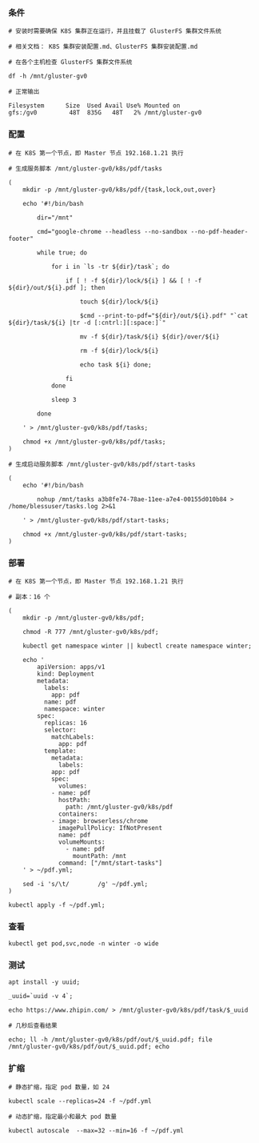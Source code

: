 
### 条件

	# 安装时需要确保 K8S 集群正在运行，并且挂载了 GlusterFS 集群文件系统

	# 相关文档： K8S 集群安装配置.md、GlusterFS 集群安装配置.md

	# 在各个主机检查 GlusterFS 集群文件系统

	df -h /mnt/gluster-gv0

	# 正常输出

	Filesystem      Size  Used Avail Use% Mounted on
	gfs:/gv0         48T  835G   48T   2% /mnt/gluster-gv0


### 配置

	# 在 K8S 第一个节点，即 Master 节点 192.168.1.21 执行

	# 生成服务脚本 /mnt/gluster-gv0/k8s/pdf/tasks

	(
		mkdir -p /mnt/gluster-gv0/k8s/pdf/{task,lock,out,over}
	
		echo '#!/bin/bash

			dir="/mnt"

			cmd="google-chrome --headless --no-sandbox --no-pdf-header-footer"

			while true; do

				for i in `ls -tr ${dir}/task`; do

					if [ ! -f ${dir}/lock/${i} ] && [ ! -f ${dir}/out/${i}.pdf ]; then

						touch ${dir}/lock/${i}

						$cmd --print-to-pdf="${dir}/out/${i}.pdf" "`cat ${dir}/task/${i} |tr -d [:cntrl:][:space:]`"

						mv -f ${dir}/task/${i} ${dir}/over/${i}

						rm -f ${dir}/lock/${i}

						echo task ${i} done;

					fi
				done

				sleep 3

			done

		' > /mnt/gluster-gv0/k8s/pdf/tasks;
		
		chmod +x /mnt/gluster-gv0/k8s/pdf/tasks; 
	)

	# 生成启动服务脚本 /mnt/gluster-gv0/k8s/pdf/start-tasks

	(
		echo '#!/bin/bash

			nohup /mnt/tasks a3b8fe74-78ae-11ee-a7e4-00155d010b84 > /home/blessuser/tasks.log 2>&1

		' > /mnt/gluster-gv0/k8s/pdf/start-tasks; 
		
		chmod +x /mnt/gluster-gv0/k8s/pdf/start-tasks;
	)


### 部署

	# 在 K8S 第一个节点，即 Master 节点 192.168.1.21 执行

	# 副本：16 个
	
	(
		mkdir -p /mnt/gluster-gv0/k8s/pdf;

		chmod -R 777 /mnt/gluster-gv0/k8s/pdf;

		kubectl get namespace winter || kubectl create namespace winter;

		echo '
			apiVersion: apps/v1
			kind: Deployment
			metadata:
			  labels:
			    app: pdf
			  name: pdf
			  namespace: winter
			spec:
			  replicas: 16
			  selector:
			    matchLabels:
			      app: pdf
			  template:
			    metadata:
			      labels:
				app: pdf
			    spec:
			      volumes:
				- name: pdf
				  hostPath:
				    path: /mnt/gluster-gv0/k8s/pdf
			      containers:
				- image: browserless/chrome
				  imagePullPolicy: IfNotPresent
				  name: pdf
				  volumeMounts:
					- name: pdf
					  mountPath: /mnt
				  command: ["/mnt/start-tasks"]
		' > ~/pdf.yml;

		sed -i 's/\t/        /g' ~/pdf.yml;
	)

	kubectl apply -f ~/pdf.yml;


### 查看

	kubectl get pod,svc,node -n winter -o wide


### 测试

	apt install -y uuid;

	_uuid=`uuid -v 4`; 

	echo https://www.zhipin.com/ > /mnt/gluster-gv0/k8s/pdf/task/$_uuid

	# 几秒后查看结果

	echo; ll -h /mnt/gluster-gv0/k8s/pdf/out/$_uuid.pdf; file /mnt/gluster-gv0/k8s/pdf/out/$_uuid.pdf; echo


### 扩缩

	# 静态扩缩，指定 pod 数量，如 24

	kubectl scale --replicas=24 -f ~/pdf.yml

	# 动态扩缩，指定最小和最大 pod 数量

	kubectl autoscale  --max=32 --min=16 -f ~/pdf.yml
	


